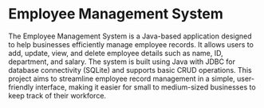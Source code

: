 # Employee Management System

The Employee Management System is a Java-based application designed to help businesses efficiently manage employee records. It allows users to add, update, view, and delete employee details such as name, ID, department, and salary. The system is built using Java with JDBC for database connectivity (SQLite) and supports basic CRUD operations. This project aims to streamline employee record management in a simple, user-friendly interface, making it easier for small to medium-sized businesses to keep track of their workforce.
